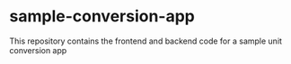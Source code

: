 # sample-conversion-app
This repository contains the frontend and backend code for a sample unit conversion app
